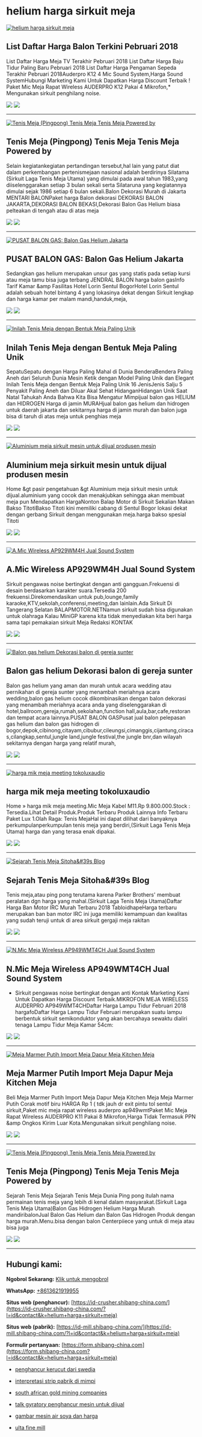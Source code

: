 # helium harga sirkuit meja

<a href="https://swt.shibang-china.com/?l=id&img&k=helium+harga+sirkuit+meja" target="_blank">![helium harga sirkuit meja](http://static.shibang-china.com/all-800x300/647.jpg)</a>

## List Daftar Harga Balon Terkini Pebruari 2018
List Daftar Harga Meja TV Terakhir Pebruari 2018 List Daftar Harga Baju Tidur Paling Baru Pebruari 2018 List Daftar Harga Pengaman Sepeda Terakhir Pebruari 2018Auderpro K12 4 Mic Sound System,Harga Sound SystemHubungi Marketing Kami Untuk Dapatkan Harga Discount Terbaik ! Paket Mic Meja Rapat Wireless AUDERPRO K12 Pakai 4 Mikrofon,* Mengunakan sirkuit penghilang noise.


<a href="https://whatsapp.shibangsoft.com/WhatsApp.php" target="_blank" title="WhatsApp">![](http://static.shibang-china.com/icon/whatsapp.png)</a> <a href="https://swt.shibang-china.com/?l=id&icon&k=helium+harga+sirkuit+meja" target="_blank">![](http://static.shibang-china.com/icon/chat-id.png)</a>

---

<a href="https://swt.shibang-china.com/?l=id&img&k=helium+harga+sirkuit+meja" target="_blank">![Tenis Meja (Pingpong) Tenis Meja Tenis Meja Powered by](http://static.shibang-china.com/all-800x300/370.jpg)</a>

## Tenis Meja (Pingpong) Tenis Meja Tenis Meja Powered by
Selain kegiatankegiatan pertandingan tersebut,hal lain yang patut diat dalam perkembangan pertenismejaan nasional adalah berdirinya Silatama (Sirkuit Laga Tenis Meja Utama) yang dimulai pada awal tahun 1983,yang diiselenggarakan setiap 3 bulan sekali serta Silataruna yang kegiatannya dimulai sejak 1986 setiap 6 bulan sekali.Balon Dekorasi Murah di Jakarta MENTARI BALONPaket harga Balon dekorasi DEKORASI BALON JAKARTA,DEKORASI BALON BEKASI,Dekorasi Balon Gas Helium biasa pelteakan di tengah atau di atas meja


<a href="https://whatsapp.shibangsoft.com/WhatsApp.php" target="_blank" title="WhatsApp">![](http://static.shibang-china.com/icon/whatsapp.png)</a> <a href="https://swt.shibang-china.com/?l=id&icon&k=helium+harga+sirkuit+meja" target="_blank">![](http://static.shibang-china.com/icon/chat-id.png)</a>

---

<a href="https://swt.shibang-china.com/?l=id&img&k=helium+harga+sirkuit+meja" target="_blank">![PUSAT BALON GAS: Balon Gas Helium Jakarta](http://static.shibang-china.com/all-800x300/924.jpg)</a>

## PUSAT BALON GAS: Balon Gas Helium Jakarta
Sedangkan gas helium merupakan unsur gas yang statis pada setiap kursi atau meja tamu bisa juga terbang JENDRAL BALON harga balon gasInfo Tarif Kamar &amp Fasilitas Hotel Lorin Sentul BogorHotel Lorin Sentul adalah sebuah hotel bintang 4 yang lokasinya dekat dengan Sirkuit lengkap dan harga kamar per malam mandi,handuk,meja,


<a href="https://whatsapp.shibangsoft.com/WhatsApp.php" target="_blank" title="WhatsApp">![](http://static.shibang-china.com/icon/whatsapp.png)</a> <a href="https://swt.shibang-china.com/?l=id&icon&k=helium+harga+sirkuit+meja" target="_blank">![](http://static.shibang-china.com/icon/chat-id.png)</a>

---

<a href="https://swt.shibang-china.com/?l=id&img&k=helium+harga+sirkuit+meja" target="_blank">![Inilah Tenis Meja dengan Bentuk Meja Paling Unik](http://static.shibang-china.com/all-800x300/1363.jpg)</a>

## Inilah Tenis Meja dengan Bentuk Meja Paling Unik
SepatuSepatu dengan Harga Paling Mahal di Dunia BenderaBendera Paling Aneh dari Seluruh Dunia Mesin Ketik dengan Model Paling Unik dan Elegant Inilah Tenis Meja dengan Bentuk Meja Paling Unik 16 JenisJenis Salju 5 Penyakit Paling Aneh dan Diluar Akal Sehat HidanganHidangan Unik Saat Natal Tahukah Anda Bahwa Kita Bisa Mengatur Mimpijual balon gas HELIUM dan HIDROGEN Harga di jamin MURAHjual balon gas helium dan hidrogen untuk daerah jakarta dan sekitarnya harga di jamin murah dan balon juga bisa di taruh di atas meja untuk penghias meja


<a href="https://whatsapp.shibangsoft.com/WhatsApp.php" target="_blank" title="WhatsApp">![](http://static.shibang-china.com/icon/whatsapp.png)</a> <a href="https://swt.shibang-china.com/?l=id&icon&k=helium+harga+sirkuit+meja" target="_blank">![](http://static.shibang-china.com/icon/chat-id.png)</a>

---

<a href="https://swt.shibang-china.com/?l=id&img&k=helium+harga+sirkuit+meja" target="_blank">![Aluminium meja sirkuit mesin untuk dijual produsen mesin](http://static.shibang-china.com/all-800x300/810.jpg)</a>

## Aluminium meja sirkuit mesin untuk dijual produsen mesin
Home &gt pasir pengetahuan &gt Aluminium meja sirkuit mesin untuk dijual.aluminium yang cocok dan menakjubkan sehingga akan membuat meja pun Mendapatkan HargaNonton Balap Motor di Sirkuit Sekalian Makan Bakso TitotiBakso Titoti kini memiliki cabang di Sentul Bogor lokasi dekat dengan gerbang Sirkuit dengan menggunakan meja.harga bakso spesial Titoti


<a href="https://whatsapp.shibangsoft.com/WhatsApp.php" target="_blank" title="WhatsApp">![](http://static.shibang-china.com/icon/whatsapp.png)</a> <a href="https://swt.shibang-china.com/?l=id&icon&k=helium+harga+sirkuit+meja" target="_blank">![](http://static.shibang-china.com/icon/chat-id.png)</a>

---

<a href="https://swt.shibang-china.com/?l=id&img&k=helium+harga+sirkuit+meja" target="_blank">![A.Mic Wireless AP929WM4H Jual Sound System](http://static.shibang-china.com/all-800x300/1363.jpg)</a>

## A.Mic Wireless AP929WM4H Jual Sound System
Sirkuit pengawas noise bertingkat dengan anti gangguan.Frekuensi di desain berdasarkan karakter suara.Tersedia 200 frekuensi.Direkomendasikan untuk pub,lounge,family karaoke,KTV,sekolah,conferensi,meeting,dan lainlain.Ada Sirkuit Di Tangerang Selatan BALAPMOTOR.NETNamun sirkuit sudah bisa digunakan untuk olahraga Kalau MiniGP karena kita tidak menyediakan kita beri harga sama tapi pemakaian sirkuit Meja Redaksi KONTAK


<a href="https://whatsapp.shibangsoft.com/WhatsApp.php" target="_blank" title="WhatsApp">![](http://static.shibang-china.com/icon/whatsapp.png)</a> <a href="https://swt.shibang-china.com/?l=id&icon&k=helium+harga+sirkuit+meja" target="_blank">![](http://static.shibang-china.com/icon/chat-id.png)</a>

---

<a href="https://swt.shibang-china.com/?l=id&img&k=helium+harga+sirkuit+meja" target="_blank">![Balon gas helium Dekorasi balon di gereja sunter](http://static.shibang-china.com/all-800x300/303.jpg)</a>

## Balon gas helium Dekorasi balon di gereja sunter
Balon gas helium yang aman dan murah untuk acara wedding atau pernikahan di gereja sunter yang menambah meriahnya acara wedding,balon gas helium cocok dikombinasikan dengan balon dekorasi yang menambah meriahnya acara anda yang diselenggarakan di hotel,ballroom,gereja,rumah,sekolahan,function hall,aula,bar,cafe,restoran dan tempat acara lainnya.PUSAT BALON GASPusat jual balon pelepasan gas helium dan balon gas hidrogen di bogor,depok,cibinong,citayam,cibubur,cileungsi,cimanggis,cijantung,ciracas,cilangkap,sentul,jungle land,jungle festival,the jungle bnr,dan wilayah sekitarnya dengan harga yang relatif murah,


<a href="https://whatsapp.shibangsoft.com/WhatsApp.php" target="_blank" title="WhatsApp">![](http://static.shibang-china.com/icon/whatsapp.png)</a> <a href="https://swt.shibang-china.com/?l=id&icon&k=helium+harga+sirkuit+meja" target="_blank">![](http://static.shibang-china.com/icon/chat-id.png)</a>

---

<a href="https://swt.shibang-china.com/?l=id&img&k=helium+harga+sirkuit+meja" target="_blank">![harga mik meja meeting tokoluxaudio](http://static.shibang-china.com/all-800x300/884.jpg)</a>

## harga mik meja meeting tokoluxaudio
Home » harga mik meja meeting.Mic Meja Kabel M11.Rp 9.800.000.Stock : Tersedia.Lihat Detail Produk.Produk Terbaru Produk Lainnya Info Terbaru Paket Lux 1.Olah Raga: Tenis MejaHal ini dapat dilihat dari banyaknya perkumpulanperkumpulan tenis meja yang berdiri,(Sirkuit Laga Tenis Meja Utama) harga dan yang terasa enak dipakai.


<a href="https://whatsapp.shibangsoft.com/WhatsApp.php" target="_blank" title="WhatsApp">![](http://static.shibang-china.com/icon/whatsapp.png)</a> <a href="https://swt.shibang-china.com/?l=id&icon&k=helium+harga+sirkuit+meja" target="_blank">![](http://static.shibang-china.com/icon/chat-id.png)</a>

---

<a href="https://swt.shibang-china.com/?l=id&img&k=helium+harga+sirkuit+meja" target="_blank">![Sejarah Tenis Meja Sitoha&#39s Blog](http://static.shibang-china.com/all-800x300/892.jpg)</a>

## Sejarah Tenis Meja Sitoha&#39s Blog
Tenis meja,atau ping pong terutama karena Parker Brothers' membuat peralatan dgn harga yang mahal.(Sirkuit Laga Tenis Meja Utama)Daftar Harga Ban Motor IRC Murah Terbaru 2018 TabloidhapeHarga terbaru merupakan ban ban motor IRC ini juga memiliki kemampuan dan kwalitas yang sudah teruji untuk di area sirkuit gergaji meja rakitan


<a href="https://whatsapp.shibangsoft.com/WhatsApp.php" target="_blank" title="WhatsApp">![](http://static.shibang-china.com/icon/whatsapp.png)</a> <a href="https://swt.shibang-china.com/?l=id&icon&k=helium+harga+sirkuit+meja" target="_blank">![](http://static.shibang-china.com/icon/chat-id.png)</a>

---

<a href="https://swt.shibang-china.com/?l=id&img&k=helium+harga+sirkuit+meja" target="_blank">![N.Mic Meja Wireless AP949WMT4CH Jual Sound System](http://static.shibang-china.com/all-800x300/1350.jpg)</a>

## N.Mic Meja Wireless AP949WMT4CH Jual Sound System
* Sirkuit pengawas noise bertingkat dengan anti Kontak Marketing Kami Untuk Dapatkan Harga Discount Terbaik.MIKROFON MEJA WIRELESS AUDERPRO AP949WMT4CHDaftar Harga Lampu Tidur Februari 2018 hargafoDaftar Harga Lampu Tidur Februari merupakan suatu lampu berbentuk sirkuit semikonduktor yang akan bercahaya sewaktu dialiri tenaga Lampu Tidur Meja Kamar 54cm:


<a href="https://whatsapp.shibangsoft.com/WhatsApp.php" target="_blank" title="WhatsApp">![](http://static.shibang-china.com/icon/whatsapp.png)</a> <a href="https://swt.shibang-china.com/?l=id&icon&k=helium+harga+sirkuit+meja" target="_blank">![](http://static.shibang-china.com/icon/chat-id.png)</a>

---

<a href="https://swt.shibang-china.com/?l=id&img&k=helium+harga+sirkuit+meja" target="_blank">![Meja Marmer Putih Import Meja Dapur Meja Kitchen Meja](http://static.shibang-china.com/all-800x300/883.jpg)</a>

## Meja Marmer Putih Import Meja Dapur Meja Kitchen Meja
Beli Meja Marmer Putih Import Meja Dapur Meja Kitchen Meja Meja Marmer Putih Corak motif biru HARGA Rp 1 ( tdk jauh dr exit pintu tol sentul sirkuit,Paket mic meja rapat wireless auderpro ap949wmtPaket Mic Meja Rapat Wireless AUDERPRO K11 Pakai 8 Mikrofon,Harga Tidak Termasuk PPN &amp Ongkos Kirim Luar Kota.Mengunakan sirkuit penghilang noise.


<a href="https://whatsapp.shibangsoft.com/WhatsApp.php" target="_blank" title="WhatsApp">![](http://static.shibang-china.com/icon/whatsapp.png)</a> <a href="https://swt.shibang-china.com/?l=id&icon&k=helium+harga+sirkuit+meja" target="_blank">![](http://static.shibang-china.com/icon/chat-id.png)</a>

---

<a href="https://swt.shibang-china.com/?l=id&img&k=helium+harga+sirkuit+meja" target="_blank">![Tenis Meja (Pingpong) Tenis Meja Tenis Meja Powered by](http://static.shibang-china.com/all-800x300/452.jpg)</a>

## Tenis Meja (Pingpong) Tenis Meja Tenis Meja Powered by
Sejarah Tenis Meja Sejarah Tenis Meja Dunia Ping pong itulah nama permainan tenis meja yang lebih di kenal dalam masyarakat.(Sirkuit Laga Tenis Meja Utama)Balon Gas Hidrogen Helium Harga Murah mandiribalonJual Balon Gas Helium dan Balon Gas Hidrogen Produk dengan harga murah.Menu.bisa dengan balon Centerpiiece yang untuk di meja atau bisa juga


<a href="https://whatsapp.shibangsoft.com/WhatsApp.php" target="_blank" title="WhatsApp">![](http://static.shibang-china.com/icon/whatsapp.png)</a> <a href="https://swt.shibang-china.com/?l=id&icon&k=helium+harga+sirkuit+meja" target="_blank">![](http://static.shibang-china.com/icon/chat-id.png)</a>

---
## Hubungi kami:

**Ngobrol Sekarang:** [Klik untuk mengobrol](https://swt.shibang-china.com?l=id&contact&k=helium+harga+sirkuit+meja)

**WhatsApp:**  [+8613621919955](https://whatsapp.shibangsoft.com/WhatsApp.php)

**Situs web (penghancur):** [https://id-crusher.shibang-china.com/](https://id-crusher.shibang-china.com/?l=id&contact&k=helium+harga+sirkuit+meja)

**Situs web (pabrik):** [https://id-mill.shibang-china.com/](https://id-mill.shibang-china.com/?l=id&contact&k=helium+harga+sirkuit+meja)

**Formulir pertanyaan:** [https://form.shibang-china.com](https://form.shibang-china.com?l=id&contact&k=helium+harga+sirkuit+meja)

* [penghancur kerucut dari swedia](../50/penghancur%20kerucut%20dari%20swedia.md)

* [interpretasi strip pabrik di mimpi](../47/interpretasi%20strip%20pabrik%20di%20mimpi.md)

* [south african gold mining companies](../45/south%20african%20gold%20mining%20companies.md)

* [talk gyratory penghancur mesin untuk dijual](../43/talk%20gyratory%20penghancur%20mesin%20untuk%20dijual.md)

* [gambar mesin air soya dan harga](../45/gambar%20mesin%20air%20soya%20dan%20harga.md)

* [ulta fine mill](../42/ulta%20fine%20mill.md)